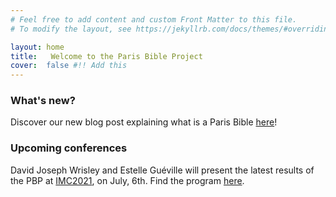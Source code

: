 ```yaml
---
# Feel free to add content and custom Front Matter to this file.
# To modify the layout, see https://jekyllrb.com/docs/themes/#overriding-theme-defaults

layout: home
title:   Welcome to the Paris Bible Project
cover:  false #!! Add this
---
```




### What's new?

Discover our new blog post explaining what is a Paris Bible [here](https://parisbible.github.io/2021-06-15-what_is_PB/)!



### Upcoming conferences

David Joseph Wrisley and Estelle Guéville will present the latest results of the PBP at [IMC2021](https://twitter.com/IMC_Leeds), on July, 6th. Find the program [here](https://www.imc.leeds.ac.uk/imc-2021/).

